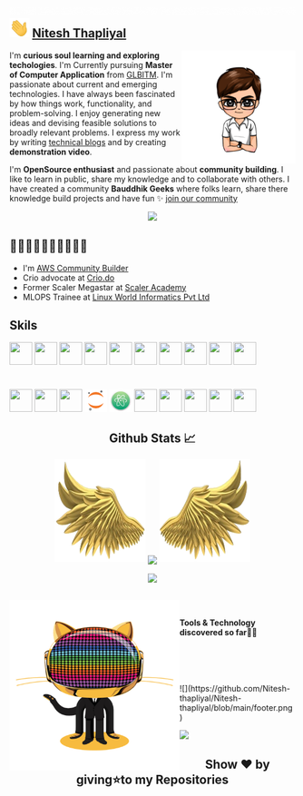 ## ![Hello](Hello.gif) <img src="https://github.com/ABSphreak/ABSphreak/blob/master/gifs/Hi.gif" width="35px"> [Nitesh Thapliyal ](https://nitesh-thapliyal.tech) 

<!-- [<img src = "https://img.shields.io/badge/twitter-%2320A1F1.svg?&style=for-the-badge&logo=twitter&logoColor=white">](https://twitter.com/Bauddhik_Geek) 
[<img src="https://img.shields.io/badge/linkedin-%230077B5.svg?&style=for-the-badge&logo=linkedin&logoColor=white" />](https://www.linkedin.com/in/nitesh-thapliyal-4403a1135/)
 [<img src="https://img.shields.io/badge/Dev-%23292929.svg?&style=for-the-badge&logo=Dev&logoColor=white" />](https://dev.to/niteshthapliyal)  -->

<img src="nitesh.png" height="200px" align="right" />

I'm <b>curious soul learning and exploring techologies</b>. I'm Currently pursuing <b>Master of Computer Application</b> from [GLBITM](https://www.glbitm.org). I'm passionate about current and emerging technologies. I have always been fascinated by how things work, functionality, and problem-solving. I enjoy generating new ideas and devising feasible solutions to broadly relevant problems. I express my work by writing [technical blogs](https://dev.to/niteshthapliyal) and by creating <b>demonstration video</b>.
<br/>

I'm <b>OpenSource enthusiast</b> and passionate about <b>community building</b>. I like to learn in public, share my knowledge and to collaborate with others. I have created a community <b>Bauddhik Geeks</b> where folks learn, share there knowledge build projects and have fun ✨ [join our community](https://github.com/Bauddhik-Geeks)
<br>


<p align="center">
<img src="https://media.discordapp.net/attachments/891936469365690399/897550580912894003/Blue_Yellow_3D_Shapes_General_Twitch_Banner_3.gif" height="100px"/>
</p>


<h2>💭💭💭💭💭💭💭💭💭💭</h2>

- I'm [AWS Community Builder](https://aws.amazon.com/developer/community/community-builders/)  
- Crio advocate at [Crio.do](https://www.crio.do/)
- Former Scaler Megastar at [Scaler Academy](https://www.scaler.com/academy)
- MLOPS Trainee at [Linux World Informatics Pvt Ltd](https://www.linuxworldindia.org/)


<h2>Skils</h2>

<code><img height="40" width="40" src="https://upload.wikimedia.org/wikipedia/commons/thumb/5/5c/AWS_Simple_Icons_AWS_Cloud.svg/1280px-AWS_Simple_Icons_AWS_Cloud.svg.png"></code>
<code><img height="40" width="40" src="https://img.icons8.com/color/452/azure-1.png"></code>
<code><img height="40" width="40" src="https://www.gstatic.com/devrel-devsite/prod/v9d82702993bc22f782b7874a0f933b5e39c1f0889acab7d1fce0d6deb8e0f63d/cloud/images/favicons/onecloud/apple-icon.png"></code>
<code><img height="40" width="40" src="https://www.docker.com/sites/default/files/d8/2019-07/vertical-logo-monochromatic.png"></code>
<code><img height="40" width="40" src="https://provato-cdn.azureedge.net/www-provato/2020/11/kubernetes.png"></code>
<code><img height="40" width="40" src="https://upload.wikimedia.org/wikipedia/commons/thumb/2/24/Ansible_logo.svg/1200px-Ansible_logo.svg.png"></code>
<code><img height="40" width="40" src="https://img.icons8.com/color/50/000000/python--v1.png"></code>
<code><img height="40" width="40" src="https://cdn.iconscout.com/icon/free/png-256/css-131-722685.png"></code>
<code><img height="40" width="40" src="https://provato-cdn.azureedge.net/www-provato/2020/11/kubernetes.png"></code>
<code><img height="40" width="40" src="https://upload.wikimedia.org/wikipedia/commons/thumb/2/24/Ansible_logo.svg/1200px-Ansible_logo.svg.png"></code>
#
<code><img height="40" width="40" src="https://upload.wikimedia.org/wikipedia/commons/thumb/3/3f/Git_icon.svg/1024px-Git_icon.svg.png"></code>
<code><img height="40" width="40" src="http://pngimg.com/uploads/github/github_PNG72.png"></code>
<code><img height="40" width="40" src="https://cdn.freebiesupply.com/logos/thumbs/2x/hadoop-logo.png"></code>
<code><img height="40" width="40" src="https://raw.githubusercontent.com/github/explore/80688e429a7d4ef2fca1e82350fe8e3517d3494d/topics/jupyter-notebook/jupyter-notebook.png"></code>
<code><img height="40" width="40" src="https://raw.githubusercontent.com/github/explore/80688e429a7d4ef2fca1e82350fe8e3517d3494d/topics/atom/atom.png"></code>
<code><img height="40" width="40" src="https://upload.wikimedia.org/wikipedia/commons/thumb/9/9a/Visual_Studio_Code_1.35_icon.svg/1024px-Visual_Studio_Code_1.35_icon.svg.png"></code>
<code><img height="40" width="40" src="https://upload.wikimedia.org/wikipedia/commons/thumb/9/9f/Vimlogo.svg/544px-Vimlogo.svg.png"></code>
<code><img height="40" width="40" src="https://avatars.githubusercontent.com/u/33972111?s=280&v=4"></code>
<code><img height="40" width="40" src="https://upload.wikimedia.org/wikipedia/commons/f/fc/Eucalyp-Deus_Linux.png"></code>
<code><img height="40" width="40" src="https://cdn.iconscout.com/icon/free/png-512/mongodb-3-1175138.png"></code>


<h2><summary align="center">Github Stats 📈</summary></h2>

<p align="center">
  <a>
   <img height="180" width="160" src="https://github.com/Nitesh-thapliyal/Nitesh-thapliyal/blob/main/left.png">
   <img align="center" src="https://github-readme-streak-stats.herokuapp.com/?user=Nitesh-thapliyal&theme=dark&hide_border=true"/>
   <img height="180" width="160" src="https://github.com/Nitesh-thapliyal/Nitesh-thapliyal/blob/main/right.png">
</p>
 

<p align="center">
<img align="center" src="https://newgithub-readme-stats.vercel.app/api?username=Nitesh-thapliyal&show_icons=true&count_private=true&theme=radical">
</p>
<br>
<img align="left" height="300" width="300" src="https://github.com/Nitesh-thapliyal/Nitesh-thapliyal/blob/main/cool2.gif">
<br/>

**Tools & Technology discovered so far👨‍💻**  
<br/>
<br/>

<br>
<br>
![](https://github.com/Nitesh-thapliyal/Nitesh-thapliyal/blob/main/footer.png)

![](https://visitor-badge.glitch.me/badge?page_id=Nitesh-thapliyal.Nitesh-thapliyal)

<h2 align="center">Show ❤ by giving⭐to my Repositories</h2>

